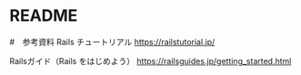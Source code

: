 # README

#　参考資料
Rails チュートリアル
https://railstutorial.jp/

Railsガイド（Rails をはじめよう）
https://railsguides.jp/getting_started.html
